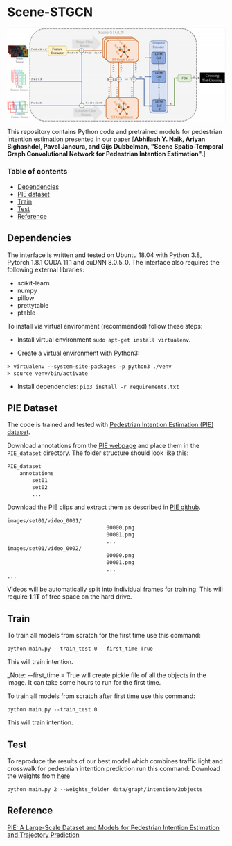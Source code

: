 # Scene-STGCN

<p align="center">
<img src="framework.png" alt="Scene-STGCN" align="middle" width="600"/>
</p>


This repository contains Python code and pretrained models for pedestrian intention estimation presented in our paper [**Abhilash Y. Naik, Ariyan Bighashdel, Pavol Jancura, and Gijs Dubbelman, "Scene Spatio-Temporal Graph Convolutional Network for Pedestrian
Intention Estimation".**]


### Table of contents
* [Dependencies](#dependencies)
* [PIE dataset](#datasets)
* [Train](#train)
* [Test](#test)
* [Reference](#citation)

<a name="dependencies"></a>
## Dependencies
The interface is written and tested on Ubuntu 18.04 with Python 3.8, Pytorch 1.8.1 CUDA 11.1 and cuDNN 8.0.5_0. The interface also requires
the following external libraries:<br/>

* scikit-learn
* numpy
* pillow
* prettytable
* ptable

To install via virtual environment (recommended) follow these steps:

- Install virtual environment `sudo apt-get install virtualenv`.

- Create a virtual environment with Python3:

```
> virtualenv --system-site-packages -p python3 ./venv
> source venv/bin/activate
```
- Install dependencies:
`pip3 install -r requirements.txt`


<a name="datasets"></a>
## PIE Dataset
The code is trained and tested with [Pedestrian Intention Estimation (PIE) dataset](http://data.nvision2.eecs.yorku.ca/PIE_dataset/).

Download annotations from the [PIE webpage](http://data.nvision2.eecs.yorku.ca/PIE_dataset/) and place them in the `PIE_dataset` directory. The folder structure should look like this:

```
PIE_dataset
    annotations
        set01
        set02
        ...

```

Download the PIE clips and extract them as described in [PIE github](https://github.com/aras62/PIE).
```
images/set01/video_0001/
								00000.png
								00001.png
								...
images/set01/video_0002/
								00000.png
								00001.png
								...		
...
```

Videos will be automatically split into individual frames for training. This will require **1.1T** of free space on the hard drive.

<a name="train"></a>
## Train

To train all models from scratch for the first time use this command:
```
python main.py --train_test 0 --first_time True
```
This will train intention.

_Note: --first_time = True will create pickle file of all the objects in the image. It can take some hours to run for the first time.

To train all models from scratch after first time use this command:
```
python main.py --train_test 0
```
This will train intention.

<a name="test"></a>
## Test

To reproduce the results of our best model which combines traffic light and crosswalk for pedestrian intention prediction run this command: Download the weights from [here](https://drive.google.com/drive/folders/10TrD2tgbRCkzTIKERhsnB7QKWRDh9kZs?usp=sharing)

```
python main.py 2 --weights_folder data/graph/intention/2objects
```

<a name="citation"></a>
## Reference
[PIE: A Large-Scale Dataset and Models for Pedestrian Intention Estimation and Trajectory Prediction](https://github.com/aras62/PIE)

